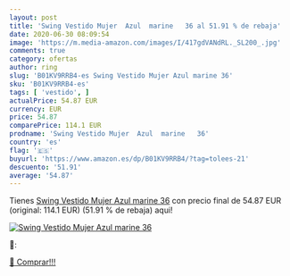 ```yaml
---
layout: post
title: 'Swing Vestido Mujer  Azul  marine   36 al 51.91 % de rebaja'
date: 2020-06-30 08:09:54
image: 'https://m.media-amazon.com/images/I/417gdVANdRL._SL200_.jpg'
comments: true
category: ofertas
author: ring
slug: 'B01KV9RRB4-es Swing Vestido Mujer Azul marine 36'
sku: 'B01KV9RRB4-es'
tags: [ 'vestido', ]
actualPrice: 54.87 EUR
currency: EUR
price: 54.87
comparePrice: 114.1 EUR
prodname: 'Swing Vestido Mujer  Azul  marine   36'
country: 'es'
flag: '🇪🇸'
buyurl: 'https://www.amazon.es/dp/B01KV9RRB4/?tag=tolees-21'
descuento: '51.91'
average: '54.87'
---
```


Tienes [Swing Vestido Mujer  Azul  marine   36](https://www.amazon.es/dp/B01KV9RRB4/?tag=tolees-21) con precio final de  54.87 EUR (original: 114.1 EUR) (51.91 %  de rebaja) aqui!

[![Swing Vestido Mujer  Azul  marine   36](https://m.media-amazon.com/images/I/417gdVANdRL._SL200_.jpg)](https://www.amazon.es/dp/B01KV9RRB4/?tag=tolees-21)

🔎:


[🛒 Comprar!!!](https://www.amazon.es/dp/B01KV9RRB4/?tag=tolees-21)
